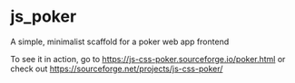 js_poker
========

A simple, minimalist scaffold for a poker web app frontend

To see it in action, go to https://js-css-poker.sourceforge.io/poker.html or
check out https://sourceforge.net/projects/js-css-poker/

